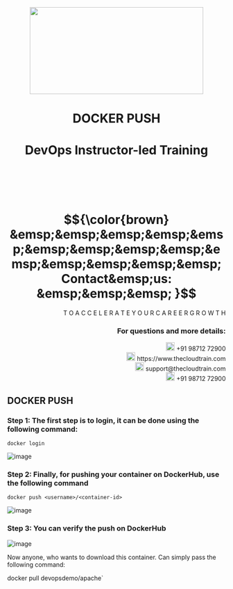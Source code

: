 <div align="center">
<img src=https://static.wixstatic.com/media/1c706c_a5df0ad56f894928bf858a74ba744b32~mv2.png/v1/fit/w_2500,h_1330,al_c/1c706c_a5df0ad56f894928bf858a74ba744b32~mv2.png width="400" height="200">
 </div>

# <div align="center"> DOCKER PUSH </p>

# <div align="center"> DevOps Instructor-led Training </div>

<br />

<br />

<br />

<br />

# $${\color{brown} &emsp;&emsp;&emsp;&emsp;&emsp;&emsp;&emsp;&emsp;&emsp;&emsp;&emsp;&emsp;&emsp;&emsp; Contact&emsp;us: &emsp;&emsp;&emsp; }$$

<div align="right"> T O A C C E L E R A T E Y O U R C A R E E R G R O W T H </div>

### <div align="right"> For questions and more details: </div>

<div align="right"> <img src=https://w7.pngwing.com/pngs/759/922/png-transparent-telephone-logo-iphone-telephone-call-smartphone-phone-electronics-text-trademark-thumbnail.png width="20" height="20"> +91 98712 72900 </div>

<div align="right"> <img src=https://pbs.twimg.com/profile_images/1450734615946219520/jmBHQRRa_400x400.jpg width="20" height="20"> https://www.thecloudtrain.com </div>

<div align="right"> <img src=https://icons.iconarchive.com/icons/martz90/circle/512/email-icon.png width="20" height="20"> support@thecloudtrain.com </div>

<div align="right"> <img src=https://png.pngtree.com/png-vector/20221018/ourmid/pngtree-whatsapp-icon-png-image_6315990.png width="20" height="20"> +91 98712 72900 </div>

## DOCKER PUSH

### Step 1: The first step is to login, it can be done using the following command:

`docker login`

![image](https://user-images.githubusercontent.com/37858762/235541447-1c53c2ad-38fa-4317-8539-fe3a1cf4d247.png)

### Step 2: Finally, for pushing your container on DockerHub, use the following command

`docker push <username>/<container-id>`

![image](https://user-images.githubusercontent.com/37858762/235541468-6af5d8ae-4705-40bf-a5b9-f99fff12fd8a.png)

### Step 3: You can verify the push on DockerHub

![image](https://user-images.githubusercontent.com/37858762/235541485-7d7e9156-04b5-4894-9d03-3ae9031014b9.png)

Now anyone, who wants to download this container. Can simply pass the following command:

docker pull devopsdemo/apache`
